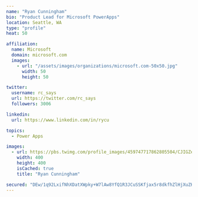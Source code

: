 ```yaml
---
name: "Ryan Cunningham"
bio: "Product Lead for Microsoft PowerApps"
location: Seattle, WA
type: "profile"
heat: 50

affiliation:
  name: Microsoft
  domain: microsoft.com
  images:
    - url: "/assets/images/organizations/microsoft.com-50x50.jpg"
      width: 50
      height: 50

twitter:
  username: rc_says
  url: https://twitter.com/rc_says
  followers: 3006

linkedin:
  url: https://www.linkedin.com/in/rycu

topics:
  - Power Apps

images:
  - url: https://pbs.twimg.com/profile_images/459747717862805504/CJIGZejd_400x400.png
    width: 400
    height: 400
    isCached: true
    title: "Ryan Cunningham"

secured: "DEw/1q92LxifNhXDatXWpky+W7lAw8YfQ1R3JCuSSKfjax5r8dkfhZlHjXuZHZEYWaYWL1WBmzUJllw6tBqBm0sX877g8QPkz3xs/m/IJK0B/a6yXuo4v/f03ovPSIz3bKbCtU49AyfltAKXYOTmLN/5Jn4X9AScvekuv1TABrfIuHFGJud3IyP4iuZTty3Y6AGbrY0Hg+JWTegPnlnAahSiXrzrCWJtu+teryWlVzuUaxQxUwf7iia10Y9+thgIK4DO5MiBxEBaQ0XkKWPYYd6KF7kAxv/uqtbgDsqNeZn7deNGfoCjXrdWBHTGkMEDiOnsj3WIQcdrTgObVZj+nL7IILj6zuTp/77lyJ2YkPtqQQTMwdF/M2f/4j9Q5+FILyCLEXyRppUKa1ou9w51xL0Dh/y3+8AlVFhCgRIIKzc=;/ZJeXxmlI1MWsXTSsMHeFQ=="
---
```


